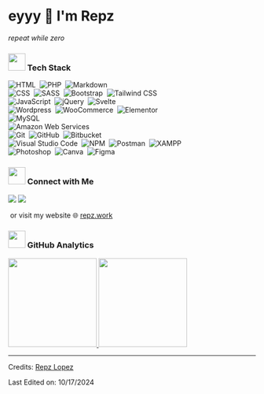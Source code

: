 # eyyy 🤙 I'm Repz

*repeat while zero*
<br>

### <img src="https://media2.giphy.com/media/QssGEmpkyEOhBCb7e1/giphy.gif?cid=ecf05e47a0n3gi1bfqntqmob8g9aid1oyj2wr3ds3mg700bl&rid=giphy.gif" width ="35"> Tech Stack

![HTML](https://img.shields.io/badge/-HTML-05122A?style=flat&logo=HTML5)&nbsp;
![PHP](https://img.shields.io/badge/-PHP-05122A?style=flat&logo=php)&nbsp;
![Markdown](https://img.shields.io/badge/-Markdown-05122A?style=flat&logo=markdown)\
![CSS](https://img.shields.io/badge/-CSS-05122A?style=flat&logo=CSS3)&nbsp;
![SASS](https://img.shields.io/badge/-SASS-05122A?style=flat&logo=SASS)&nbsp;
![Bootstrap](https://img.shields.io/badge/-Bootstrap-05122A?style=flat&logo=bootstrap)&nbsp;
![Tailwind CSS](https://img.shields.io/badge/-Tailwind_CSS-05122A?style=flat&logo=tailwindcss)\
![JavaScript](https://img.shields.io/badge/-JavaScript-05122A?style=flat&logo=javascript)&nbsp;
![jQuery](https://img.shields.io/badge/-jQuery-05122A?style=flat&logo=jquery)&nbsp;
![Svelte](https://img.shields.io/badge/-Svelte-05122A?style=flat&logo=Svelte)\
![Wordpress](https://img.shields.io/badge/-Wordpress-05122A?style=flat&logo=wordpress)&nbsp;
![WooCommerce](https://img.shields.io/badge/-WooCommerce-05122A?style=flat&logo=woocommerce)&nbsp;
![Elementor](https://img.shields.io/badge/-Elementor-05122A?style=flat&logo=elementor)\
![MySQL](https://img.shields.io/badge/-MySQL-05122A?style=flat&logo=mysql)\
![Amazon Web Services](https://img.shields.io/badge/-Amazon_Web_Services-05122A?style=flat&logo=amazonwebservices)\
![Git](https://img.shields.io/badge/-Git-05122A?style=flat&logo=git)&nbsp;
![GitHub](https://img.shields.io/badge/-GitHub-05122A?style=flat&logo=github)&nbsp;
![Bitbucket](https://img.shields.io/badge/-Bitbucket-05122A?style=flat&logo=bitbucket)\
![Visual Studio Code](https://img.shields.io/badge/-Visual%20Studio%20Code-05122A?style=flat&logo=visual-studio-code)&nbsp;
![NPM](https://img.shields.io/badge/-NPM-05122A?style=flat&logo=npm)&nbsp;
![Postman](https://img.shields.io/badge/-Postman-05122A?style=flat&logo=postman)&nbsp;
![XAMPP](https://img.shields.io/badge/-XAMPP-05122A?style=flat&logo=xampp)\
![Photoshop](https://img.shields.io/badge/-Photoshop-05122A?style=flat&logo=adobe-photoshop)&nbsp;
![Canva](https://img.shields.io/badge/-Canva-05122A?style=flat&logo=canva)&nbsp;
![Figma](https://img.shields.io/badge/-Figma-05122A?style=flat&logo=figma)&nbsp;

### <img src='https://raw.githubusercontent.com/ShahriarShafin/ShahriarShafin/main/Assets/handshake.gif' width="35"> Connect with Me

<p>
<a href="https://linkedin.com/in/repzlopez"><img src="https://img.shields.io/badge/-@repzlopez-0077B5?style=flat&logo=Linkedin&logoColor=white"/></a>
<a href="https://facebook.com/repzlopez"><img src="https://img.shields.io/badge/-@repzlopez-1877F2?style=flat&logo=Facebook&logoColor=white"/></a>

&nbsp;or visit my website 🌐 [repz.work](https://www.repz.work)

</p>

### <img src="https://media.giphy.com/media/iY8CRBdQXODJSCERIr/giphy.gif" width="35"> GitHub Analytics

<p>
  <a href="https://github.com/repzlopez">
	<img height="180em" src="https://github-readme-stats-eight-theta.vercel.app/api?username=repzlopez&show_icons=true&theme=algolia&include_all_commits=true&count_private=true"/>
  </a>
  <a href="https://github.com/repzlopez">
	<img height="180em" src="https://github-readme-stats-eight-theta.vercel.app/api/top-langs/?username=repzlopez&layout=compact&langs_count=8&theme=algolia"/>
  </a>
</p>

---

Credits: [Repz Lopez](https://github.com/repzlopez)

Last Edited on: 10/17/2024

<!--
**repzlopez/repzlopez** is a ✨ _special_ ✨ repository because its `README.md` (this file) appears on your GitHub profile.

Here are some ideas to get you started:

- 🔭 I’m currently working on ...
- 🌱 I’m currently learning ...
- 👯 I’m looking to collaborate on ...
- 🤔 I’m looking for help with ...
- 💬 Ask me about ...
- 📫 How to reach me: ...
- 😄 Pronouns: ...
- ⚡ Fun fact: ...
-->
